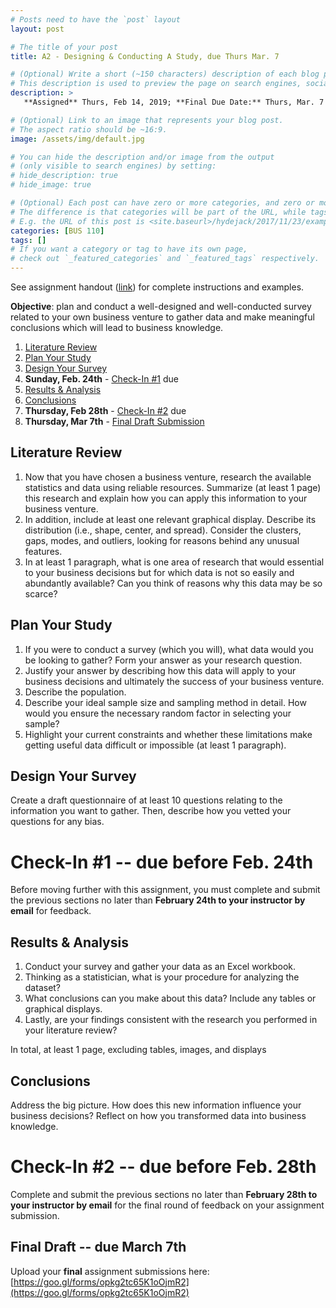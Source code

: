 ```yaml
---
# Posts need to have the `post` layout
layout: post

# The title of your post
title: A2 - Designing & Conducting A Study, due Thurs Mar. 7

# (Optional) Write a short (~150 characters) description of each blog post.
# This description is used to preview the page on search engines, social media, etc.
description: >
   **Assigned** Thurs, Feb 14, 2019; **Final Due Date:** Thurs, Mar. 7 @ 23:59 PM via [submission portal](https://goo.gl/forms/opkg2tc65K1oOjmR2); Handout: [PDF](https://drive.google.com/file/d/1ZNZMsxZ-KEBbcjMQomeR5deBejQ5b9_9/view?usp=sharing)

# (Optional) Link to an image that represents your blog post.
# The aspect ratio should be ~16:9.
image: /assets/img/default.jpg

# You can hide the description and/or image from the output
# (only visible to search engines) by setting:
# hide_description: true
# hide_image: true

# (Optional) Each post can have zero or more categories, and zero or more tags.
# The difference is that categories will be part of the URL, while tags will not.
# E.g. the URL of this post is <site.baseurl>/hydejack/2017/11/23/example-content/
categories: [BUS 110]
tags: []
# If you want a category or tag to have its own page,
# check out `_featured_categories` and `_featured_tags` respectively.
---
```


See assignment handout ([link](https://drive.google.com/file/d/1ZNZMsxZ-KEBbcjMQomeR5deBejQ5b9_9/view?usp=sharing)) for complete instructions and examples.

**Objective**: plan and conduct a well-designed and well-conducted survey related to your own business venture to gather data and make meaningful conclusions which will lead to business knowledge.

1. [Literature Review](https://ramnauth.github.io/bus%20110/2019/02/14/assignment-2/#literature-review)
2. [Plan Your Study](https://ramnauth.github.io/bus%20110/2019/02/14/assignment-2/#plan-your-study)
3. [Design Your Survey](https://ramnauth.github.io/bus%20110/2019/02/14/assignment-2/#design-your-survey)
4. **Sunday, Feb. 24th** - [Check-In #1](https://ramnauth.github.io/bus%20110/2019/02/14/assignment-2/#check-in-1--due-before-feb-24th) due
5. [Results & Analysis](https://ramnauth.github.io/bus%20110/2019/02/14/assignment-2/#results--analysis)
6. [Conclusions](https://ramnauth.github.io/bus%20110/2019/02/14/assignment-2/#conclusions)
7. **Thursday, Feb 28th** - [Check-In #2](https://ramnauth.github.io/bus%20110/2019/02/14/assignment-2/#check-in-2--due-before-feb-28th) due
8. **Thursday, Mar 7th** - [Final Draft Submission](https://ramnauth.github.io/bus%20110/2019/02/14/assignment-2/#final-draft--due-march-7th)

## Literature Review
1.	Now that you have chosen a business venture, research the available statistics and data using reliable resources. Summarize (at least 1 page) this research and explain how you can apply this information to your business venture. 
2.	In addition, include at least one relevant graphical display. Describe its distribution (i.e., shape, center, and spread). Consider the clusters, gaps, modes, and outliers, looking for reasons behind any unusual features. 
3.	In at least 1 paragraph, what is one area of research that would essential to your business decisions but for which data is not so easily and abundantly available? Can you think of reasons why this data may be so scarce?

## Plan Your Study
1. If you were to conduct a survey (which you will), what data would you be looking to gather? Form your answer as your research question.
2. Justify your answer by describing how this data will apply to your business decisions and ultimately the success of your business venture.
3. Describe the population. 
4. Describe your ideal sample size and sampling method in detail. How would you ensure the necessary random factor in selecting your sample? 
5. Highlight your current constraints and whether these limitations make getting useful data difficult or impossible (at least 1 paragraph). 

## Design Your Survey
Create a draft questionnaire of at least 10 questions relating to the information you want to gather. Then, describe how you vetted your questions for any bias. 

# Check-In #1 -- due before Feb. 24th
Before moving further with this assignment, you must complete and submit the previous sections no later than **February 24th to your instructor by email** for feedback.

## Results & Analysis
1.	Conduct your survey and gather your data as an Excel workbook. 
2.	Thinking as a statistician, what is your procedure for analyzing the dataset? 
3.	What conclusions can you make about this data? Include any tables or graphical displays. 
4.	Lastly, are your findings consistent with the research you performed in your literature review?

In total, at least 1 page, excluding tables, images, and displays

## Conclusions
Address the big picture. How does this new information influence your business decisions? Reflect on how you transformed data into business knowledge. 

# Check-In #2 -- due before Feb. 28th
Complete and submit the previous sections no later than **February 28th to your instructor by email** for the final round of feedback on your assignment submission. 

## Final Draft -- due March 7th
Upload your **final** assignment submissions here: [https://goo.gl/forms/opkg2tc65K1oOjmR2](https://goo.gl/forms/opkg2tc65K1oOjmR2)